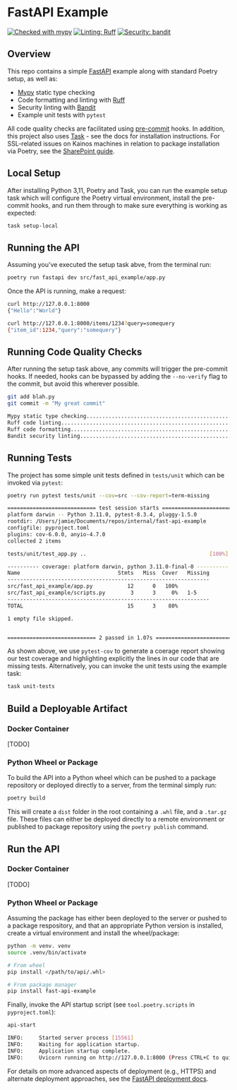 # FastAPI Example

[![Checked with mypy](https://www.mypy-lang.org/static/mypy_badge.svg)](https://mypy-lang.org/)
[![Linting: Ruff](https://img.shields.io/endpoint?url=https://raw.githubusercontent.com/charliermarsh/ruff/main/assets/badge/v2.json)](https://github.com/astral-sh/ruff)
[![Security: bandit](https://img.shields.io/badge/security-bandit-yellow.svg)](https://github.com/PyCQA/bandit)

## Overview

This repo contains a simple [FastAPI](https://fastapi.tiangolo.com) example along with standard Poetry setup, as well as:

* [Mypy](https://github.com/python/mypy) static type checking
* Code formatting and linting with [Ruff](https://github.com/astral-sh/ruff)
* Security linting with [Bandit](https://github.com/PyCQA/bandit)
* Example unit tests with `pytest`

All code quality checks are facilitated using [pre-commit](https://github.com/pre-commit/pre-commit) hooks. In addition, this project also uses  [Task](https://taskfile.dev) - see the docs for installation instructions. For SSL-related issues on Kainos machines in relation to package installation via Poetry, see the [SharePoint guide](https://kainossoftwareltd.sharepoint.com/sites/InformationSecurity/SitePages/Corporate-Certification-Dev-Tool-Setup.aspx#python%2C-pyenv-poetry).

## Local Setup

After installing Python 3,11, Poetry and Task, you can run the example setup task which will configure the Poetry virtual environment, install the pre-commit hooks, and run them through to make sure everything is working as expected:

```bash
task setup-local
```

## Running the API

Assuming you've executed the setup task abve, from the terminal run:

```bash
poetry run fastapi dev src/fast_api_example/app.py
```

Once the API is running, make a request:

```bash
curl http://127.0.0.1:8000
{"Hello":"World"}

curl http://127.0.0.1:8000/items/1234?query=somequery
{"item_id":1234,"query":"somequery"}
```

## Running Code Quality Checks

After running the setup task above, any commits will trigger the pre-commit hooks. If needed, hooks can be bypassed by adding the `--no-verify` flag to the commit, but avoid this wherever possible.

```bash
git add blah.py
git commit -m "My great commit"

Mypy static type checking................................................Passed
Ruff code linting........................................................Passed
Ruff code formatting.....................................................Passed
Bandit security linting..................................................Passed
```

## Running Tests

The project has some simple unit tests defined in `tests/unit` which can be invoked via `pytest`:

```bash
poetry run pytest tests/unit --cov=src --cov-report=term-missing

============================ test session starts ============================
platform darwin -- Python 3.11.0, pytest-8.3.4, pluggy-1.5.0
rootdir: /Users/jamie/Documents/repos/internal/fast-api-example
configfile: pyproject.toml
plugins: cov-6.0.0, anyio-4.7.0
collected 2 items                                                                                                                                               

tests/unit/test_app.py ..                                       [100%]

---------- coverage: platform darwin, python 3.11.0-final-0 ----------
Name                               Stmts   Miss  Cover   Missing
----------------------------------------------------------------
src/fast_api_example/app.py           12      0   100%
src/fast_api_example/scripts.py        3      3     0%   1-5
----------------------------------------------------------------
TOTAL                                 15      3    80%

1 empty file skipped.


============================ 2 passed in 1.07s ============================
```

As shown above, we use `pytest-cov` to generate a coerage report showing our test coverage and highlighting
explicitly the lines in our code that are missing tests. Alternatively, you can invoke the unit tests using the example task:

```bash
task unit-tests
```

## Build a Deployable Artifact

### Docker Container

[TODO]

### Python Wheel or Package

To build the API into a Python wheel which can be pushed to a package repository or deployed directly to a server, from the terminal simply run:

```bash
poetry build
```

This will create a `dist` folder in the root containing a `.whl` file, and a `.tar.gz` file. These files can either be deployed directly to a remote environment or published to package repository using the `poetry publish` command.

## Run the API

### Docker Container

[TODO]

### Python Wheel or Package

Assuming the package has either been deployed to the server or pushed to a package respository, and that an appropriate Python version is installed, create a virtual environment and install the wheel/package:

```bash
python -m venv. venv
source .venv/bin/activate

# From wheel
pip install </path/to/api/.whl>

# From package manager
pip install fast-api-example
```

Finally, invoke the API startup script (see `tool.poetry.scripts` in `pyproject.toml`):

```bash
api-start

INFO:     Started server process [15561]
INFO:     Waiting for application startup.
INFO:     Application startup complete.
INFO:     Uvicorn running on http://127.0.0.1:8000 (Press CTRL+C to quit)
```

For details on more advanced aspects of deployment (e.g., HTTPS) and alternate deployment
approaches, see the [FastAPI deployment docs](https://fastapi.tiangolo.com/deployment/).